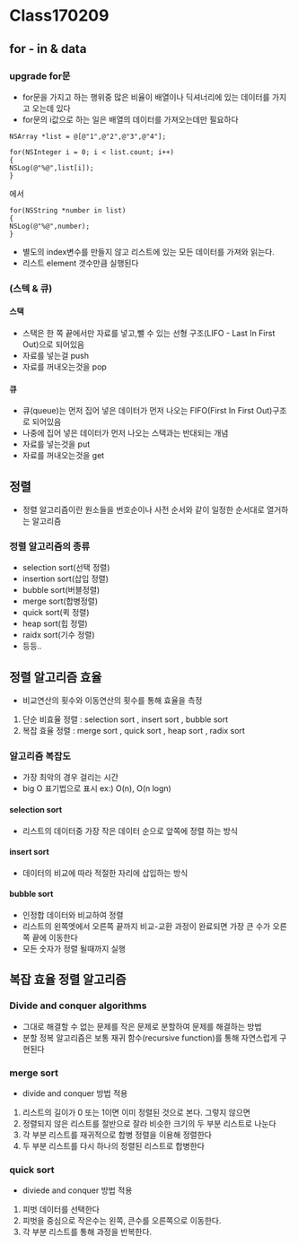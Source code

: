 # Class170209
## for - in & data

### upgrade for문

* for문을 가지고 하는 행위중 많은 비율이 배열이나 딕셔너리에 있는 데이터를 가지고 오는데 있다
* for문의 i값으로 하는 일은 배열의 데이터를 가져오는데만 필요하다

```
NSArray *list = @[@"1",@"2",@"3",@"4"];

for(NSInteger i = 0; i < list.count; i++)
{
NSLog(@"%@",list[i]);
}
```
에서

```
for(NSString *number in list)
{
NSLog(@"%@",number);
}
```

* 별도의 index변수를 만들지 않고 리스트에 있는 모든 데이터를 가져와 읽는다.
* 리스트 element 갯수만큼 실행된다

### (스텍 & 큐)
#### 스택
* 스택은 한 쪽 끝에서만 자료를 넣고,뺄 수 있는 선형 구조(LIFO - Last In First Out)으로 되어있음
* 자료를 넣는걸 push 
* 자료를 꺼내오는것을 pop

#### 큐
* 큐(queue)는 먼저 집어 넣은 데이터가 먼저 나오는 FIFO(First In First Out)구조로 되어있음
* 나중에 집어 넣은 데이터가 먼저 나오는 스택과는 반대되는 개념
* 자료를 넣는것을 put
* 자료를 꺼내오는것을 get

## 정렬

* 정렬 알고리즘이란 원소들을 번호순이나 사전 순서와 같이 일정한 순서대로 열거하는 알고리즘

### 정렬 알고리즘의 종류

* selection sort(선택 정렬)
* insertion sort(삽입 정렬)
* bubble sort(버블정렬)
* merge sort(합병정렬)
* quick sort(퀵 정렬)
* heap sort(힙 정렬)
* raidx sort(기수 정렬)
* 등등..

## 정렬 알고리즘 효율
* 비교연산의 횟수와 이동연산의 횟수를 통해 효율을 측정
 1. 단순 비효율 정렬 : selection sort , insert sort , bubble sort
 2. 복잡 효율 정렬 : merge sort , quick sort , heap sort , radix sort


### 알고리즘 복잡도
* 가장 최악의 경우 걸리는 시간
* big O 표기법으로 표시
  ex:) O(n), O(n logn)
 
#### selection sort
* 리스트의 데이터중 가장 작은 데이터 순으로 앞쪽에 정렬 하는 방식

#### insert sort
* 데이터의 비교에 따라 적절한 자리에 삽입하는 방식

#### bubble sort
* 인정합 데이터와 비교하여 정렬
* 리스트의 왼쪽엣에서 오른쪽 끝까지 비교-교환 과정이 완료되면 가장 큰 수가 오른쪽 끝에 이동한다
* 모든 숫자가 정렬 될때까지 실행

## 복잡 효율 정렬 알고리즘

### Divide and conquer algorithms
* 그대로 해결할 수 없는 문제를 작은 문제로 분할하여 문제를 해결하는 방법
* 분할 정복 알고리즘은 보통 재귀 함수(recursive function)를 통해 자연스럽게 구현된다


### merge sort
* divide and conquer 방법 적용
 1. 리스트의 길이가 0 또는 1이면 이미 정렬된 것으로 본다. 그렇지 않으면
 2. 정렬되지 않은 리스트를 절반으로 잘라 비슷한 크기의 두 부분 리스트로 나눈다
 3. 각 부분 리스트를 재귀적으로 합병 정렬을 이용해 정렬한다
 4. 두 부분 리스트를 다시 하나의 정렬된 리스트로 합병한다

### quick sort
* diviede and conquer 방법 적용
 1. 피벗 데이터를 선택한다
 2. 피벗을 중심으로 작은수는 왼쪽, 큰수를 오른쪽으로 이동한다.
 3. 각 부분 리스트를 통해 과정을 반복한다.
